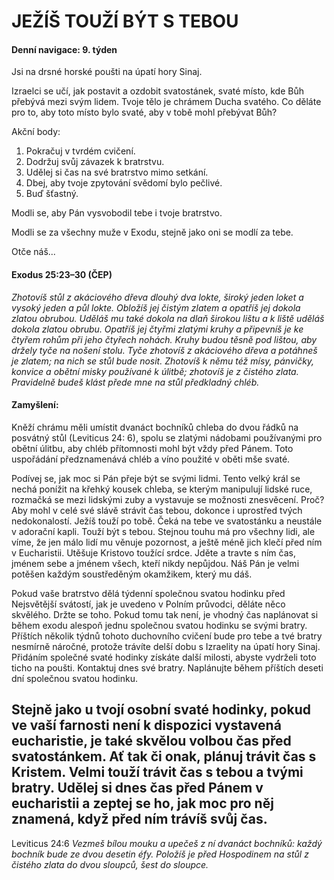 # JEŽÍŠ TOUŽÍ BÝT S TEBOU

#### Denní navigace: 9. týden

Jsi na drsné horské poušti na úpatí hory Sinaj.

Izraelci se učí, jak postavit a ozdobit svatostánek, svaté místo, kde Bůh přebývá mezi svým lidem. Tvoje tělo je chrámem Ducha svatého. Co děláte pro to, aby toto místo bylo svaté, aby v tobě mohl přebývat Bůh?

Akční body:
1. Pokračuj v tvrdém cvičení.
2. Dodržuj svůj závazek k bratrstvu.
3. Udělej si čas na své bratrstvo mimo setkání.
4. Dbej, aby tvoje zpytování svědomí bylo pečlivé.
5. Buď šťastný.

Modli se, aby Pán vysvobodil tebe i tvoje bratrstvo.

Modli se za všechny muže v Exodu, stejně jako oni se modlí za tebe.

Otče náš...

#### Exodus 25:23–30 (ČEP)
*Zhotovíš stůl z akáciového dřeva dlouhý dva lokte, široký jeden loket a vysoký jeden a půl lokte. Obložíš jej čistým zlatem a opatříš jej dokola zlatou obrubou. Uděláš mu také dokola na dlaň širokou lištu a k liště uděláš dokola zlatou obrubu. Opatříš jej čtyřmi zlatými kruhy a připevníš je ke čtyřem rohům při jeho čtyřech nohách. Kruhy budou těsně pod lištou, aby držely tyče na nošení stolu. Tyče zhotovíš z akáciového dřeva a potáhneš je zlatem; na nich se stůl bude nosit. Zhotovíš k němu též mísy, pánvičky, konvice a obětní misky používané k úlitbě; zhotovíš je z čistého zlata. Pravidelně budeš klást přede mne na stůl předkladný chléb.*

#### Zamyšlení:
Kněží chrámu měli umístit dvanáct bochníků chleba do dvou řádků na posvátný stůl (Leviticus 24: 6), spolu se zlatými nádobami používanými pro obětní úlitbu, aby chléb přítomnosti mohl být vždy před Pánem. Toto uspořádání předznamenává chléb a víno použité v oběti mše svaté.

Podívej se, jak moc si Pán přeje být se svými lidmi. Tento velký král se nechá ponížit na křehký kousek chleba, se kterým manipulují lidské ruce, rozmačká se mezi lidskými zuby a vystavuje se možnosti znesvěcení. Proč? Aby mohl v celé své slávě strávit čas tebou, dokonce i uprostřed tvých nedokonalostí. Ježíš touží po tobě. Čeká na tebe ve svatostánku a neustále v adorační kapli. Touží být s tebou. Stejnou touhu má pro všechny lidi, ale víme, že jen málo lidí mu věnuje pozornost, a ještě méně jich klečí před ním v Eucharistii. Utěšuje Kristovo toužící srdce. Jděte a travte s ním čas, jménem sebe a jménem všech,
kteří nikdy nepůjdou. Náš Pán je velmi potěšen každým soustředěným okamžikem, který mu dáš.

Pokud vaše bratrstvo dělá týdenní společnou svatou hodinku před Nejsvětější svátostí, jak je uvedeno v Polním průvodci, děláte něco skvělého. Držte se toho. Pokud tomu tak není, je vhodný čas naplánovat si během exodu alespoň jednu společnou svatou hodinku se svými bratry. Příštích několik týdnů tohoto duchovního cvičení bude pro tebe a tvé bratry nesmírně náročné, protože trávíte delší dobu s Izraelity na úpatí hory Sinaj. Přidáním společné svaté hodinky získáte další milosti, abyste vydrželi toto ticho na poušti. Kontaktuj dnes své bratry. Naplánujte během příštích deseti dní společnou svatou hodinku.

Stejně jako u tvojí osobní svaté hodinky, pokud ve vaší farnosti není k dispozici vystavená eucharistie, je také skvělou volbou čas před svatostánkem. Ať tak či onak, plánuj trávit čas s Kristem. Velmi touží trávit čas s tebou a tvými bratry. Udělej si dnes čas před Pánem v eucharistii a zeptej se ho, jak moc pro něj znamená, když před ním trávíš svůj čas.
-------------------------------------------------------------------------------
Leviticus 24:6 *Vezmeš bílou mouku a upečeš z ní dvanáct bochníků: každý bochník bude ze dvou desetin éfy. Položíš je před Hospodinem na stůl z čistého zlata do dvou sloupců, šest do sloupce.*
